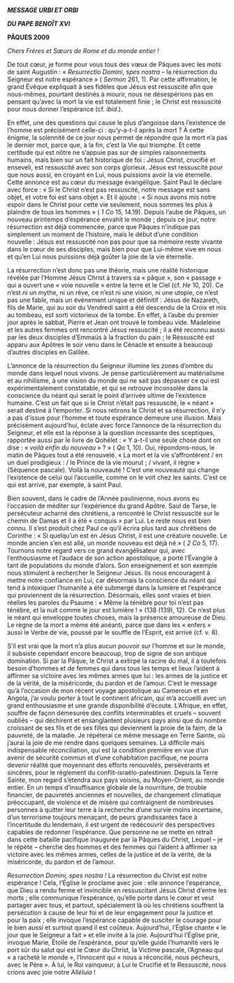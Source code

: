 ***MESSAGE URBI ET ORBI***

***DU PAPE BENOÎT XVI***

**PÂQUES 2009**

*Chers Frères et Sœurs de Rome et du monde entier !*

De tout cœur, je forme pour vous tous des vœux de Pâques avec les mots de saint Augustin : « *Resurrectio Domini*, *spes nostra* – la résurrection du Seigneur est notre espérance » ( *Sermon* 261, 1). Par cette affirmation, le grand Évêque expliquait à ses fidèles que Jésus est ressuscité afin que nous-mêmes, pourtant destinés à mourir, nous ne désespérions pas en pensant qu’avec la mort la vie est totalement finie ; le Christ est ressuscité pour nous donner l’espérance (cf. *ibid*.).

En effet, une des questions qui cause le plus d’angoisse dans l’existence de l’homme est précisément celle-ci : qu’y-a-t-il après la mort ? À cette énigme, la solennité de ce jour nous permet de répondre que la mort n’a pas le dernier mot, parce que, à la fin, c’est la Vie qui triomphe. Et cette certitude qui est nôtre ne s’appuie pas sur de simples raisonnements humains, mais bien sur un fait historique de foi : Jésus Christ, crucifié et enseveli, est ressuscité avec son corps glorieux. Jésus est ressuscité pour que nous aussi, en croyant en Lui, nous puissions avoir la vie éternelle. Cette annonce est au cœur du message évangélique. Saint Paul le déclare avec force : « Si le Christ n’est pas ressuscité, notre message est sans objet, et votre foi est sans objet ». Et il ajoute : « Si nous avons mis notre espoir dans le Christ pour cette vie seulement, nous sommes les plus à plaindre de tous les hommes » ( *1 Co* 15, 14.19). Depuis l’aube de Pâques, un nouveau printemps d’espérance envahit le monde ; depuis ce jour, notre résurrection est déjà commencée, parce que Pâques n’indique pas simplement un moment de l’histoire, mais le début d’une condition nouvelle : Jésus est ressuscité non pas pour que sa mémoire reste vivante dans le cœur de ses disciples, mais bien pour que Lui-même vive en nous et qu’en Lui nous puissions déjà goûter la joie de la vie éternelle.

La résurrection n’est donc pas une théorie, mais une réalité historique révélée par l’Homme Jésus Christ à travers sa « pâque », son « passage » qui a ouvert une « voie nouvelle » entre la terre et le Ciel (cf. *He* 10, 20). Ce n’est ni un mythe, ni un rêve, ce n’est ni une vision, ni une utopie, ce n’est pas une fable, mais un événement unique et définitif : Jésus de Nazareth, fils de Marie, qui au soir du Vendredi saint a été descendu de la Croix et mis au tombeau, est sorti victorieux de la tombe. En effet, à l’aube du premier jour après le sabbat, Pierre et Jean ont trouvé le tombeau vide. Madeleine et les autres femmes ont rencontré Jésus ressuscité ; il a été reconnu aussi par les deux disciples d’Emmaüs à la fraction du pain ; le Ressuscité est apparu aux Apôtres le soir venu dans le Cénacle et ensuite à beaucoup d’autres disciples en Galilée.

L’annonce de la résurrection du Seigneur illumine les zones d’ombre du monde dans lequel nous vivons. Je pense particulièrement au matérialisme et au nihilisme, à une vision du monde qui ne sait pas dépasser ce qui est expérimentalement constatable, et qui se retrouve inconsolée dans la conscience du néant qui serait le point d’arrivée ultime de l’existence humaine. C’est un fait que si le Christ n’était pas ressuscité, le « néant » serait destiné à l’emporter. Si nous retirons le Christ et sa résurrection, il n’y a pas d’issue pour l’homme et toute espérance demeure une illusion. Mais précisément aujourd'hui, éclate avec force l’annonce de la résurrection du Seigneur, et elle est la réponse à la question incessante des sceptiques, rapportée aussi par le livre de Qohélet : « Y a-t-il une seule chose dont on dise : « *voilà enfin du nouveau* » ? » ( *Qo* 1, 10). Oui, répondons-nous, le matin de Pâques tout a été renouvelé. « La mort et la vie s’affrontèrent / en un duel prodigieux : / le Prince de la vie mourut ; / vivant, il règne » (Séquence pascale). Voilà la nouveauté ! C’est une nouveauté qui change l’existence de celui qui l’accueille, comme on le voit chez les saints. C’est ce qui est arrivé, par exemple, à saint Paul.

Bien souvent, dans le cadre de l’Année paulinienne, nous avons eu l’occasion de méditer sur l’expérience du grand Apôtre. Saul de Tarse, le persécuteur acharné des chrétiens, a rencontré le Christ ressuscité sur le chemin de Damas et il a été « conquis » par Lui. Le reste nous est bien connu. Il s’est produit chez Paul ce qu’il écrira plus tard aux chrétiens de Corinthe : « Si quelqu’un est en Jésus Christ, il est une créature nouvelle. Le monde ancien s’en est allé, un monde nouveau est déjà né » ( *2 Co* 5, 17). Tournons notre regard vers ce grand évangélisateur qui, avec l’enthousiasme et l’audace de son action apostolique, a porté l’Évangile à tant de populations du monde d’alors. Son enseignement et son exemple nous stimulent à rechercher le Seigneur Jésus. Ils nous encouragent à mettre notre confiance en Lui, car désormais la conscience du néant qui tend à intoxiquer l’humanité a été submergé dans la lumière et l’espérance qui proviennent de la résurrection. Désormais, elles sont vraies et bien réelles les paroles du Psaume : « Même la ténèbre pour toi n’est pas ténèbre, et la nuit comme le jour est lumière ! » (138 (139), 12). Ce n’est plus le néant qui enveloppe toutes choses, mais la présence amoureuse de Dieu. Le règne de la mort a même été anéanti, parce que dans les « enfers » aussi le Verbe de vie, poussé par le souffle de l’Esprit, est arrivé (cf. v. 8).

S’il est vrai que la mort n’a plus aucun pouvoir sur l’homme et sur le monde, il subsiste cependant encore beaucoup, trop de signe de son antique domination. Si par la Pâque, le Christ a extirpé la racine du mal, il a toutefois besoin d’hommes et de femmes qui dans tous les temps et lieux l’aident à affirmer sa victoire avec les mêmes armes que lui : les armes de la justice et de la vérité, de la miséricorde, du pardon et de l’amour. C’est le message qu’à l’occasion de mon récent voyage apostolique au Cameroun et en Angola, j’ai voulu porter à tout le continent africain, qui m’a accueilli avec un grand enthousiasme et une grande disponibilité d’écoute. L’Afrique, en effet, souffre de façon démesurée des conflits interminables et cruels – souvent oubliés – qui déchirent et ensanglantent plusieurs pays ainsi que du nombre croissant de ses fils et de ses filles qui deviennent la proie de la faim, de la pauvreté, de la maladie. Je répéterai ce même message en Terre Sainte, où j’aurai la joie de me rendre dans quelques semaines. La difficile mais indispensable réconciliation, qui est la condition première en vue d’un avenir de sécurité commun et d’une cohabitation pacifique, ne pourra devenir réalité que moyennant des efforts renouvelés, persévérants et sincères, pour le règlement du conflit-israélo-palestinien. Depuis la Terre Sainte, mon regard s’étendra aux pays voisins, au Moyen-Orient, au monde entier. En un temps d’insuffisance globale de la nourriture, de trouble financier, de pauvretés anciennes et nouvelles, de changement climatique préoccupant, de violence et de misère qui contraignent de nombreuses personnes à quitter leur terre à la recherche d’une survie moins incertaine, d’un terrorisme toujours menaçant, de peurs grandissantes face à l’incertitude du lendemain, il est urgent de redécouvrir des perspectives capables de redonner l’espérance. Que personne ne se mette en retrait dans cette bataille pacifique inaugurée par la Pâques du Christ, Lequel – je le répète – cherche des hommes et des femmes qui l’aident à affirmer sa victoire avec les mêmes armes, celles de la justice et de la vérité, de la miséricorde, du pardon et de l’amour.

*Resurrection Domini, spes nostra !* La résurrection du Christ est notre espérance ! Cela, l’Église le proclame avec joie : elle annonce l’espérance, que Dieu a rendu ferme et invincible en ressuscitant Jésus Christ d’entre les morts ; elle communique l’espérance, qu’elle porte dans le cœur et veut partager avec tous, et partout, spécialement là où les chrétiens souffrent la persécution à cause de leur foi et de leur engagement pour la justice et pour la paix ; elle invoque l’espérance capable de susciter le courage pour le bien aussi et surtout quand il est coûteux. Aujourd’hui, l’Église chante « le jour que le Seigneur a fait » et elle invite à la joie. Aujourd’hui l’Église prie, invoque Marie, Étoile de l’espérance, pour qu’elle guide l’humanité vers le port sûr du salut qui est le Cœur du Christ, la Victime pascale, l’Agneau qui « a racheté le monde », l’Innocent qui « nous a réconcilié, nous pécheurs, avec le Père ». À lui, le Roi vainqueur, à Lui le Crucifié et le Ressuscité, nous crions avec joie notre *Alléluia* !